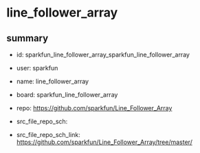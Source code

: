 # line_follower_array
 
## summary 
* id: sparkfun_line_follower_array_sparkfun_line_follower_array
* user: sparkfun
* name: line_follower_array
* board: sparkfun_line_follower_array
* repo: https://github.com/sparkfun/Line_Follower_Array



* src_file_repo_sch: 
* src_file_repo_sch_link: https://github.com/sparkfun/Line_Follower_Array/tree/master/






